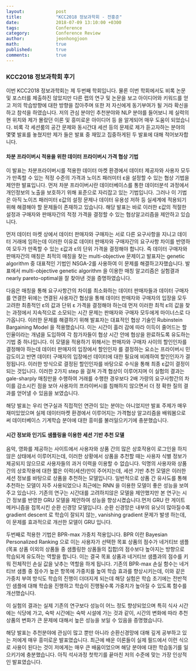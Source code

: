 ```yaml
---
layout:            post
title:             "KCC2018 정보과학회 - 전홍준"
date:              2018-07-09 13:10:00 +0300
tags:              Conference
category:          Conference Review 
author:            jeonhongjoon
math:              true
published:         true
comments:          true
---
```


### KCC2018 정보과학회 후기

이번 KCC2018 정보과학회는 제 두번째 학회입니다. 물론 이번 학회에서도 비록 논문 및 포스터를 제출하진 않았지만 다른 랩의 연구 및 논문을 보고 아이디어와 키워드를 얻고 저의 학습방향에 대한 방향을 잡아주며 또한 저 자신에게 동기부여가 될 거라 확신을 하고 참석을 하였습니다. 저의 관심 분야인 추천분야와 NLP 분야를 들어보니 제 실력의 현 위치와 제가 몰랐던 이론 및 흥미로운 아이디어 등 을 알게되어 매우 도움이 되었습니다. 비록 각 세션룸의 공간 문제와 동시간대 세션 등의 문제로 제가 듣고자하는 분야의 몇몇 발표를 놓쳤지만 제가 들은 발표 중 재밌고 집중하게된 두 발표에 대해 적어보자합니다.

#### 차분 프라이버시 적용을 위한 데이터 프라이버시 가격 협상 기법

이 발표는 차분프라이버시를 적용한 데이터 마켓 환경에서 데이터 제공자와 사용자 모두가 만족할 수 있는 적정 수준의 가격과 노이즈 패러미터 ε을 설정할 수 있는 협상 기법을 제안한 발표입니다.
먼저 차분 프라이버시란 데이터베이스를 통한 데이터분석 과정에서 개인정보의 노출을 보호하기 위해 표준으로 자리잡고 있는 기법입니다. 그러나 이 기법은 아직 노이즈 패러미터 ε값의 설정 문제나 데이터 유용성 저하 등 실세계에 적용되기 위해 해결해야 할 문제들이 존재하고 있습니다. 해당 발표는 바로 이러한 ε값의 적절한 설정과 구매자와 판매자간의 적정 가격을 결정할 수 있는 협상알고리즘을 제안하고 있습니다.

먼저 데이터 마켓 상에서 데이터 판매자와 구매자는 서로 다른 요구사항을 지니고 데이터 거래에 임하는데
이러한 이유로 데이터 판매자와 구매자간의 요구사항 차이를 반영하여 모두가 만족할 수 있는 ε값과 ε의 단위 가격을 결정해야 합니다. 즉 데이터 구매자와 판매자간의 매칭은 최적의 매칭을 찾는 multi-objective 문제이고 발표자는 genetic algorithm 중 대표적인 기법인 NSGA-2를 사용하여 이 문제를 해결하고자했습니다. 발표에서 multi-objective genetic algorithm 을 이용한 매칭 알고리즘은 실험결과  nearly pareto-optimal을 잘 찾아낸 것을 증명하였습니다. 

다음은 매칭을 통해 요구사항간의 차이를 최소화하는 데이터 판매자들과 데이터 구매자를 연결한 뒤에는 연결된 사용자간 협상을 통해 데이터 판매자와 구매자의 입장을 모두 고려한 최종적인 ε의 값과 단위 ε 가격을 결정해야 하는데
먼저 이러한 최적 ε의 값을 찾는 과정에서 지속적으로 소모되는 시간 문제는 판매자와 구매자 모두에게 마이너스로 다가옵니다.
이러한 문제를 해결하기 위해 발표자는 대표적인 협상 기술인 Rubinstein Bargaining Model 을 적용했습니다. 이는 시간이 흘러 감에 따라 이득이 줄어드는 할인율이라는 개념을 도입하여 각 참가자들이 협상 시간 안에 협상을 완료하도록 유도하는 기법 중 하나입니다. 이 모델을 적용하기 위해서는 판매자와 구매자 사이의 할인인자를 결정해야 하는데 데이터 판매자의 입장에서 할인인자 를 결정하는 요소는 프라이버시 민감도이고 반면 데이터 구매자의 입장에선 데이터에 대한 필요에 비례하여 할인인자가 결정됩니다. 이러한 방식으로 결정된 할인인자를 바탕으로 수식을 통해 최종 ε값이 결정이 되는 것입니다.
이러한 2가지 step 을 걸쳐 가격 협상이 이루어지며 이 실험의 결과는 gale-sharply 매칭만을 수행하여 거래를 수행한 경우보다 2배 가량의 요구사항간의 차이를 감소시킨 점을 보아 사용자의 프라이버시를 침해하지 않으면서 더 정 확한 질의 결과를 얻어낼 수 있음을 보였습니다.

해당 발표는 우리 연구실과 직접적인 연관이 있는 분야는 아니었지만 발표 주제가 매우 재미있었으며 실제 데이터마켓 환경에서 이루어지는 가격협상 알고리즘을 배워봄으로써 데이터베이스 기계학습 분야에 대한 흥미를 불러일으키기에 충분했습니다.


#### 시간 정보와 인기도 샘플링을 이용한 세션 기반 추천 모델

음악, 영화를 제공하는 사이트에서 사용자와 상품 간의 많은 상호작용이 로그인을 하지 않은 상태에서 이루어지는데, 이러한 상황에서 상품을 추천할 때는 사용자 식별 정보가 제공되지 않으므로 사용자들의 과거 이력을 이용할 수 없습니다. 익명의 사용자와 상품 간의 상호작용에 대한 짧은 이력(세션)만이 주어지는데, 세션 기반 추천 모델은 이러한 세션 정보를 바탕으로 상품을 추천하는 모델입니다. 일반적으로 상품 간 유사도를 통해 추천하는 모델이 자주 사용되었으나 최근에는 RNN 을 이용한 모델이 좋은 성능을 보여주고 있습니다.
기존의 연구는 시간대를 고려하지않은 모델을 제안했지만 본 연구는 시간 정보를 반영한 GRU 모델을 제안하여 성능을 향상시켰습니다.먼저 GRU 란 게이트 메커니즘을 접목시킨 순환 신경망 모델입니다. 순환 신경망은 내부의 유닛이 많아질수록 gradient descent 로 학습이 잘되지 않는, vanishing gradient 문제가 발생 하는데, 이 문제를 효과적으로 개선한 모델이 GRU 입니다. 

두번째로 적용한 기법은 BPR-max 가중치 적용입니다. BPR 이란 Bayesian Personalized Ranking 으로 이는 사용자가 선택한 목표 상품의 점수가 네거티브 샘플(목표 상품 이외의 상품들 중 샘플링한 상품들의 집합)의 점수보다 높아지는 방향으로 학습되게 유도하는 역할을 합니다. 이는 결국 목표 상품과 네거티브 샘플과의 점수를 키워 전체적인 손실 값을 낮추는 역할을 하게 됩니다. 기존의  BPR-max 손실 함수는 네거티브 샘플 중 점수가 높은 항목에 가중치를 높여 학습 효과를 향상시키는데, 이와 같은 가중치 부여 방식도 학습의 진행이 더뎌지게 되는데 해당 실험은 학습 초기에는 전반적인 샘플에 대해 학습을 진행하고 학습이 진행될수록 가중치가 높아질 수 있도록 함수를 개선했습니다.

이 실험의 결과는 실제 기존의 연구보다 성능이 어느 정도 향샹되었으며 특히 식사 시간에는 식당에 가고, 숙박 시간에는 숙박 시설에 가는 것과 같이, 시간의 변화에 따라 추천 상품의 변화가 큰 문제에 대해서 높은 성능을 보일 수 있음을 증명했습니다.

해당 발표는 추천분야에 관심이 많고 뿐만 아니라 순환신경망에 대해 깊게 공부하고 있는 저에게 매우 흥미로운 발표였습니다. 최근에 배운 이론들이 실제 필드에서 이런 식으로 사용이 된다는 것이 저에게는 매우 큰 배움이었으며 해당 분야에 대한 학습동기를 일으키기에 충분했습니다. 아직 석사과정 첫학기를 끝마친 저의 수준에 맞는 가장 인상적인 발표였습니다. 

